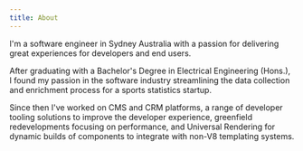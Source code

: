```yaml
---
title: About
---
```

I'm a software engineer in Sydney Australia with a passion for delivering great experiences for developers and end users.

After graduating with a Bachelor's Degree in Electrical Engineering (Hons.), I found my passion in the software industry streamlining the data collection and enrichment process for a sports statistics startup.

Since then I've worked on CMS and CRM platforms, a range of developer tooling solutions to improve the developer experience, greenfield redevelopments focusing on performance, and Universal Rendering for dynamic builds of components to integrate with non-V8 templating systems.

